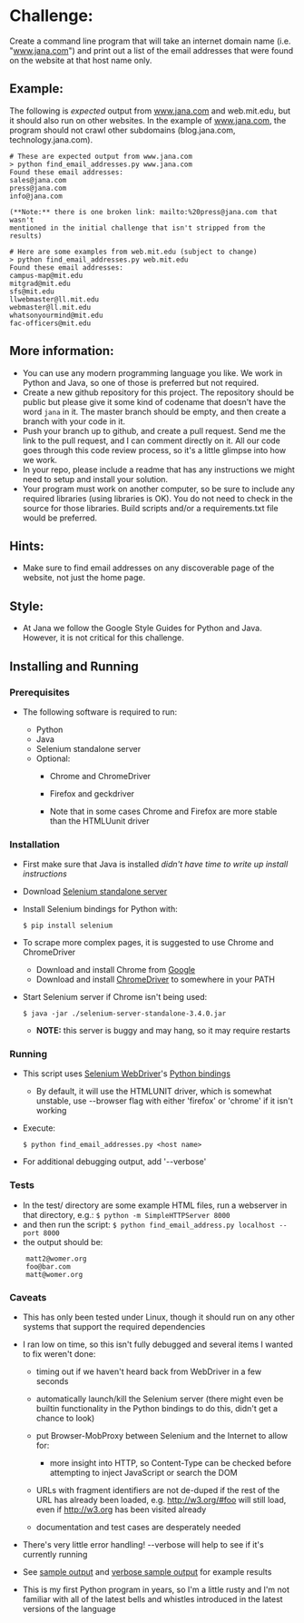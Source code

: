 # Challenge:

Create a command line program that will take an internet domain name (i.e. "www.jana.com") and print out a list of the email addresses that were found on the website at that host name only.

## Example:

The following is _expected_ output from www.jana.com and web.mit.edu, but it should also run on other websites. In the example of www.jana.com, the program should not crawl other subdomains (blog.jana.com, technology.jana.com).

```
# These are expected output from www.jana.com
> python find_email_addresses.py www.jana.com
Found these email addresses:
sales@jana.com
press@jana.com
info@jana.com

(**Note:** there is one broken link: mailto:%20press@jana.com that wasn't
mentioned in the initial challenge that isn't stripped from the results)

# Here are some examples from web.mit.edu (subject to change)
> python find_email_addresses.py web.mit.edu
Found these email addresses:
campus-map@mit.edu
mitgrad@mit.edu
sfs@mit.edu
llwebmaster@ll.mit.edu
webmaster@ll.mit.edu
whatsonyourmind@mit.edu
fac-officers@mit.edu
```

## More information:

- You can use any modern programming language you like. We work in Python and Java, so one of those is preferred but not required.
- Create a new github repository for this project. The repository should be public but please give it some kind of codename that doesn't have the word `jana` in it. The master branch should be empty, and then create a branch with your code in it.
- Push your branch up to github, and create a pull request. Send me the link to the pull request, and I can comment directly on it. All our code goes through this code review process, so it's a little glimpse into how we work.
- In your repo, please include a readme that has any instructions we might need to setup and install your solution.
- Your program must work on another computer, so be sure to include any required libraries (using libraries is OK). You do not need to check in the source for those libraries. Build scripts and/or a requirements.txt file would be preferred.

## Hints:

- Make sure to find email addresses on any discoverable page of the website, not just the home page.

## Style:

- At Jana we follow the Google Style Guides for Python and Java. However, it is not critical for this challenge.

## Installing and Running

### Prerequisites

- The following software is required to run:

  - Python
  - Java
  - Selenium standalone server
  - Optional:
    - Chrome and ChromeDriver

    - Firefox and geckdriver

    - Note that in some cases Chrome and Firefox are more stable than the HTMLUunit driver

### Installation

- First make sure that Java is installed _didn't have time to write up install instructions_
- Download [Selenium standalone server](https://selenium-release.storage.googleapis.com/3.4/selenium-server-standalone-3.4.0.jar)
- Install Selenium bindings for Python with:

  `$ pip install selenium`
- To scrape more complex pages, it is suggested to use Chrome and ChromeDriver
  - Download and install Chrome from [Google](http://google.com/chrome)
  - Download and install [ChromeDriver](https://sites.google.com/a/chromium.org/chromedriver/downloads) to somewhere in your PATH

- Start Selenium server if Chrome isn't being used:

    `$ java -jar ./selenium-server-standalone-3.4.0.jar`

  - **NOTE:** this server is buggy and may hang, so it may require restarts

### Running

- This script uses [Selenium WebDriver](http://www.seleniumhq.org/projects/webdriver/)'s [Python bindings](http://selenium-python.readthedocs.io/index.html)

  - By default, it will use the HTMLUNIT driver, which is somewhat unstable, use --browser flag with either 'firefox' or 'chrome' if it isn't working

- Execute:

  `$ python find_email_addresses.py <host name>`
- For additional debugging output, add '--verbose'

### Tests
- In the test/ directory are some example HTML files, run a webserver in that directory, e.g.:
  `$ python -m SimpleHTTPServer 8000`
- and then run the script:
  `$ python find_email_address.py localhost --port 8000`
- the output should be:
```Emails found:
	matt2@womer.org
	foo@bar.com
	matt@womer.org
```
### Caveats

- This has only been tested under Linux, though it should run on any other systems that support the required dependencies
- I ran low on time, so this isn't fully debugged and several items I wanted to fix weren't done:
  - timing out if we haven't heard back from WebDriver in a few seconds
  - automatically launch/kill the Selenium server (there might even be builtin functionality in the Python bindings to do this, didn't get a chance to look)
  - put Browser-MobProxy between Selenium and the Internet to allow for:

    - more insight into HTTP, so Content-Type can be checked before attempting to inject JavaScript or search the DOM

  - URLs with fragment identifiers are not de-duped if the rest of the URL has already been loaded, e.g. <http://w3.org/#foo> will still load, even if <http://w3.org> has been visited already
  - documentation and test cases are desperately needed

- There's very little error handling! --verbose will help to see if it's currently running
- See [sample output](sample-output.txt) and [verbose sample output](sample-output-verbose.txt) for example results
- This is my first Python program in years, so I'm a little rusty and I'm not familiar with all of the latest bells and whistles introduced in the latest versions of the language
